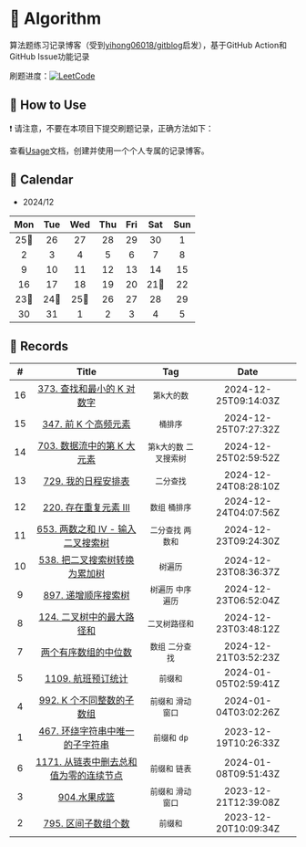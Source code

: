 # 📝 Algorithm
算法题练习记录博客（受到[yihong06018/gitblog](https://github.com/yihong0618/gitblog)启发），基于GitHub Action和GitHub Issue功能记录

刷题进度：[![LeetCode](https://img.shields.io/github/issues/doragd/algorithm?style=flat&label=%F0%9F%8C%B8%20LeetCode%20Record&labelColor=%20%236DB9EF&color=%23FF90BC&link=https%3A%2F%2Fgithub.com%2Fdoragd%2Falgorithm
)](https://github.com/doragd/algorithm)

## 🎄 How to Use

❗ 请注意，不要在本项目下提交刷题记录，正确方法如下：

查看[Usage](Usage.md)文档，创建并使用一个个人专属的记录博客。


## 🎯 Calendar













* 2024/12

|Mon|Tue|Wed|Thu|Fri|Sat|Sun|
|:-:|:-:|:-:|:-:|:-:|:-:|:-:|
|25🌟|26|27|28|29|30|1|
|2|3|4|5|6|7|8|
|9|10|11|12|13|14|15|
|16|17|18|19|20|21🌟|22|
|23🌟|24🌟|25🌟|26|27|28|29|
|30|31|1|2|3|4|5|


## 🍃 Records

|#|Title|Tag|Date|
|:-:|:-:|:-:|:-:|
|16|[373. 查找和最小的 K 对数字](https://github.com/zihaozhu93/Algorithm/issues/16)|`第k大的数`|2024-12-25T09:14:03Z|
|15|[347. 前 K 个高频元素](https://github.com/zihaozhu93/Algorithm/issues/15)|`桶排序`|2024-12-25T07:27:32Z|
|14|[703. 数据流中的第 K 大元素](https://github.com/zihaozhu93/Algorithm/issues/14)|`第k大的数` `二叉搜索树`|2024-12-25T02:59:52Z|
|13|[729. 我的日程安排表](https://github.com/zihaozhu93/Algorithm/issues/13)|`二分查找`|2024-12-24T08:28:10Z|
|12|[220. 存在重复元素 III](https://github.com/zihaozhu93/Algorithm/issues/12)|`数组` `桶排序`|2024-12-24T04:07:56Z|
|11|[653. 两数之和 IV - 输入二叉搜索树](https://github.com/zihaozhu93/Algorithm/issues/11)|`二分查找` `两数和`|2024-12-23T09:24:30Z|
|10|[538. 把二叉搜索树转换为累加树](https://github.com/zihaozhu93/Algorithm/issues/10)|`树遍历`|2024-12-23T08:36:37Z|
|9|[897. 递增顺序搜索树](https://github.com/zihaozhu93/Algorithm/issues/9)|`树遍历` `中序遍历`|2024-12-23T06:52:04Z|
|8|[124. 二叉树中的最大路径和](https://github.com/zihaozhu93/Algorithm/issues/8)|`二叉树路径和`|2024-12-23T03:48:12Z|
|7|[两个有序数组的中位数](https://github.com/zihaozhu93/Algorithm/issues/7)|`数组` `二分查找`|2024-12-21T03:52:23Z|
|5|[1109. 航班预订统计](https://github.com/zihaozhu93/Algorithm/issues/5)|`前缀和`|2024-01-05T02:59:41Z|
|4|[992. K 个不同整数的子数组](https://github.com/zihaozhu93/Algorithm/issues/4)|`前缀和` `滑动窗口`|2024-01-04T03:02:26Z|
|1|[467. 环绕字符串中唯一的子字符串](https://github.com/zihaozhu93/Algorithm/issues/1)|`前缀和` `dp`|2023-12-19T10:26:33Z|
|6|[1171. 从链表中删去总和值为零的连续节点](https://github.com/zihaozhu93/Algorithm/issues/6)|`前缀和` `链表`|2024-01-08T09:51:43Z|
|3|[904.水果成篮](https://github.com/zihaozhu93/Algorithm/issues/3)|`前缀和` `滑动窗口`|2023-12-21T12:39:08Z|
|2|[795. 区间子数组个数](https://github.com/zihaozhu93/Algorithm/issues/2)|`前缀和`|2023-12-20T10:09:34Z|
